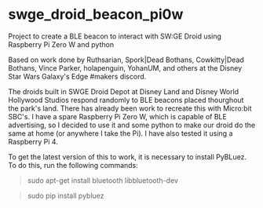 # swge_droid_beacon_pi0w
Project to create a BLE beacon to interact with SW:GE Droid using Raspberry Pi Zero W and python

Based on work done by Ruthsarian, Spork|Dead Bothans, Cowkitty|Dead Bothans, Vince Parker, holapenguin, YohanUM, and others at the Disney Star Wars Galaxy's Edge #makers discord.

The droids built in SWGE Droid Depot at Disney Land and Disney World Hollywood Studios respond randomly to BLE beacons placed thourghout the park's land.
There has already been work to recreate this with Micro:bit SBC's. I have a spare Raspberry Pi Zero W, which is capable of BLE advertising, so I decided to use it and some python to make our droid do the same at home (or anywhere I take the Pi). I have also tested it using a Raspberry Pi 4.

To get the latest version of this to work, it is necessary to install PyBLuez. To do this, run the following commands:

  > sudo apt-get install bluetooth libbluetooth-dev
  
  > sudo pip install pybluez
